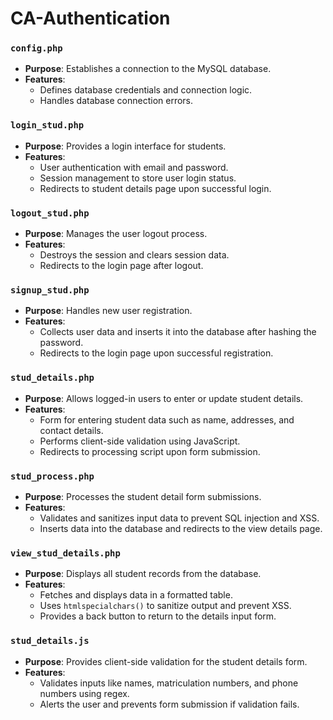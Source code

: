 # CA-Authentication

### `config.php`
- **Purpose**: Establishes a connection to the MySQL database.
- **Features**:
  - Defines database credentials and connection logic.
  - Handles database connection errors.

### `login_stud.php`
- **Purpose**: Provides a login interface for students.
- **Features**:
  - User authentication with email and password.
  - Session management to store user login status.
  - Redirects to student details page upon successful login.

### `logout_stud.php`
- **Purpose**: Manages the user logout process.
- **Features**:
  - Destroys the session and clears session data.
  - Redirects to the login page after logout.

### `signup_stud.php`
- **Purpose**: Handles new user registration.
- **Features**:
  - Collects user data and inserts it into the database after hashing the password.
  - Redirects to the login page upon successful registration.

### `stud_details.php`
- **Purpose**: Allows logged-in users to enter or update student details.
- **Features**:
  - Form for entering student data such as name, addresses, and contact details.
  - Performs client-side validation using JavaScript.
  - Redirects to processing script upon form submission.

### `stud_process.php`
- **Purpose**: Processes the student detail form submissions.
- **Features**:
  - Validates and sanitizes input data to prevent SQL injection and XSS.
  - Inserts data into the database and redirects to the view details page.

### `view_stud_details.php`
- **Purpose**: Displays all student records from the database.
- **Features**:
  - Fetches and displays data in a formatted table.
  - Uses `htmlspecialchars()` to sanitize output and prevent XSS.
  - Provides a back button to return to the details input form.

### `stud_details.js`
- **Purpose**: Provides client-side validation for the student details form.
- **Features**:
  - Validates inputs like names, matriculation numbers, and phone numbers using regex.
  - Alerts the user and prevents form submission if validation fails.
